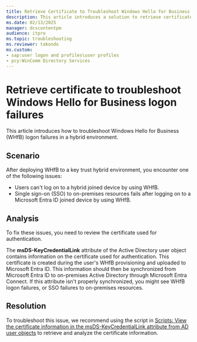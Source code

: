 ```yaml
---
title: Retrieve Certificate to Troubleshoot Windows Hello for Business Logon Failures
description: This article introduces a solution to retrieve certificate information from Active Directory.
ms.date: 02/13/2025
manager: dcscontentpm
audience: itpro
ms.topic: troubleshooting
ms.reviewer: takondo
ms.custom:
- sap:user logon and profiles\user profiles
- pcy:WinComm Directory Services
---
```

# Retrieve certificate to troubleshoot Windows Hello for Business logon failures

This article introduces how to troubleshoot Windows Hello for Business (WHfB) logon failures in a hybrid environment.

## Scenario

After deploying WHfB to a key trust hybrid environment, you encounter one of the following issues:

- Users can't log on to a hybrid joined device by using WHfB.
- Single sign-on (SSO) to on-premises resources fails after logging on to a Microsoft Entra ID joined device by using WHfB.

## Analysis

To fix these issues, you need to review the certificate used for authentication.

The **msDS-KeyCredentialLink** attribute of the Active Directory user object contains information on the certificate used for authentication. This certificate is created during the user's WHfB provisioning and uploaded to Microsoft Entra ID. This information should then be synchronized from Microsoft Entra ID to on-premises Active Directory through Microsoft Entra Connect. If this attribute isn't properly synchronized, you might see WHfB logon failures, or SSO failures to on-premises resources.

## Resolution

To troubleshoot this issue, we recommend using the script in [Scripts: View the certificate information in the msDS-KeyCredentialLink attribute from AD user objects](../../windows-server/support-tools/script-to-view-msds-keycredentiallink-attribute-value.md) to retrieve and analyze the certificate information.
